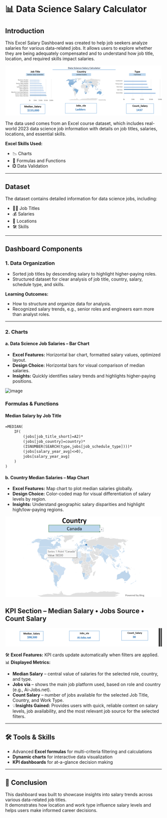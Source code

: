 # 📊 Data Science Salary Calculator  

## Introduction
This Excel Salary Dashboard was created to help job seekers analyze salaries for various data-related jobs. It allows users to explore whether they are being adequately compensated and to understand how job title, location, and required skills impact salaries.

![image alt](https://github.com/salmaert/Excel_projects_Data_Analytics/blob/26a70bcc114a57cd5b9459098580d258ac1f8460/Excel_Project1/images/Project1_image.png)

The data used comes from an Excel course dataset, which includes real-world 2023 data science job information with details on job titles, salaries, locations, and essential skills.


**Excel Skills Used:**
- 📉 Charts
- 🧮 Formulas and Functions
- ❎ Data Validation

---

## Dataset
The dataset contains detailed information for data science jobs, including:
- 👨‍💼 Job Titles
- 💰 Salaries
- 📍 Locations
- 🛠️ Skills

---

## Dashboard Components

### 1. Data Organization
- Sorted job titles by descending salary to highlight higher-paying roles.
- Structured dataset for clear analysis of job title, country, salary, schedule type, and skills.

**Learning Outcomes:**
- How to structure and organize data for analysis.
- Recognized salary trends, e.g., senior roles and engineers earn more than analyst roles.

---

### 2. Charts

#### a. Data Science Job Salaries – Bar Chart
- **Excel Features:** Horizontal bar chart, formatted salary values, optimized layout.
- **Design Choice:** Horizontal bars for visual comparison of median salaries.
- **Insights:** Quickly identifies salary trends and highlights higher-paying positions.

<img width="464" height="244" alt="image" src="https://github.com/user-attachments/assets/69cd72c7-a56b-410d-85c2-750184fdb360" />

### Formulas & Functions

####  Median Salary by Job Title
```excel
=MEDIAN(
    IF(
        (jobs[job_title_short]=A2)*
        (jobs[job_country]=country)*
        (ISNUMBER(SEARCH(type,jobs[job_schedule_type])))*
        (jobs[salary_year_avg]<>0),
        jobs[salary_year_avg]
    )
)
```


#### b. Country Median Salaries – Map Chart
- **Excel Features:** Map chart to plot median salaries globally.
- **Design Choice:** Color-coded map for visual differentiation of salary levels by region.
- **Insights:** Understand geographic salary disparities and highlight high/low-paying regions.
  
![imagealt](https://github.com/salmaert/Excel_projects_Data_Analytics/blob/61594dcd3db7aadbb766505cbb686c57c9310f5a/Excel_Project1/Project_1.2.png)

## KPI Section – Median Salary • Jobs Source • Count Salary  

![imagealt](https://github.com/salmaert/Excel_projects_Data_Analytics/blob/287863c3b570d3b0d459faa5c21187ba6f6258fa/Excel_Project1/Project_1.3.png)

🛠️ **Excel Features:** KPI cards update automatically when filters are applied.  
📊 **Displayed Metrics:**  
- **Median Salary** – central value of salaries for the selected role, country, and type.  
- **Jobs via** – shows the main job platform used, based on role and country (e.g., Ai-Jobs.net).  
- **Count Salary** – number of jobs available for the selected Job Title, Country, and Work Type.
- 💡**Insights Gained:** Provides users with quick, reliable context on salary levels, job availability, and the most relevant job source for the selected filters.  

---

## 🛠️ Tools & Skills  
- Advanced **Excel formulas** for multi-criteria filtering and calculations  
- **Dynamic charts** for interactive data visualization  
- **KPI dashboards** for at-a-glance decision making  

---

## 📜 Conclusion  
This dashboard was built to showcase insights into salary trends across various data-related job titles.  
It demonstrates how location and work type influence salary levels and helps users make informed career decisions.  


